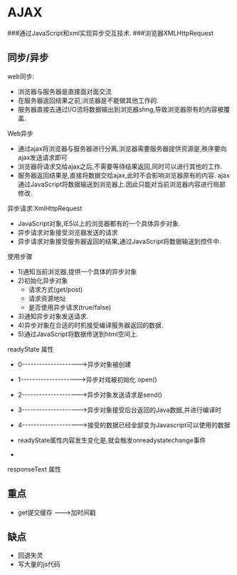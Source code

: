 AJAX
=====
###通过JavaScript和xml实现异步交互技术.
###浏览器XMLHttpRequest

同步/异步
---------
web同步:

* 浏览器与服务器是直接面对面交流
* 在服务器返回结果之前,浏览器是不能做其他工作的.
* 服务器直接去通过I/O流将数据输出到浏览器shng,导致浏览器原有的内容被覆盖.

Web异步

* 通过ajax将浏览器与服务器进行分离,浏览器需要服务器提供资源是,秩序要向ajax发送请求即可
* 浏览器将请求交给ajax之后,不需要等待结果返回,同时可以进行其他的工作.
* 服务器返回结果是,直接将数据交给ajax,此时不会影响浏览器原有的内容. ajax通过JavaScript将数据输送到浏览器上.因此只能对当前浏览器内容进行局部修改.

异步请求:XmlHttpRequest

* JavaScript对象,IE5以上的浏览器都有的一个具体异步对象.
* 异步请求对象接受浏览器发送的请求
* 异步请求对象接受服务器返回的结果,通过JavaScript将数据输送到控件中.

使用步骤

* 1)通知当前浏览器,提供一个具体的异步对象
* 2)初始化异步对象
	+ 请求方式(get/post)
	+ 请求资源地址
	+ 是否使用异步请求(true/false)
* 3)通知异步对象发送请求.
* 4)异步对象在合适的时机接受编译服务器返回的数据.
* 5)通过JavaScript将数据传送到html空间上.

readyState 属性

* 0-------------------->异步对象被创建
* 1-------------------->异步对戏被初始化 open()
* 2-------------------->异步对象发送请求是send()
* 3-------------------->异步对象接受后台返回的Java数据,并进行编译时
* 4-------------------->接受的数据已经全部变为Javascript可以使用的数据

* readyState属性内容发生变化是,就会触发onreadystatechange事件
* 

responseText 属性


重点
----
* get提交缓存 --->加时间戳



缺点
----
* 回退失灵
* 写大量的js代码


